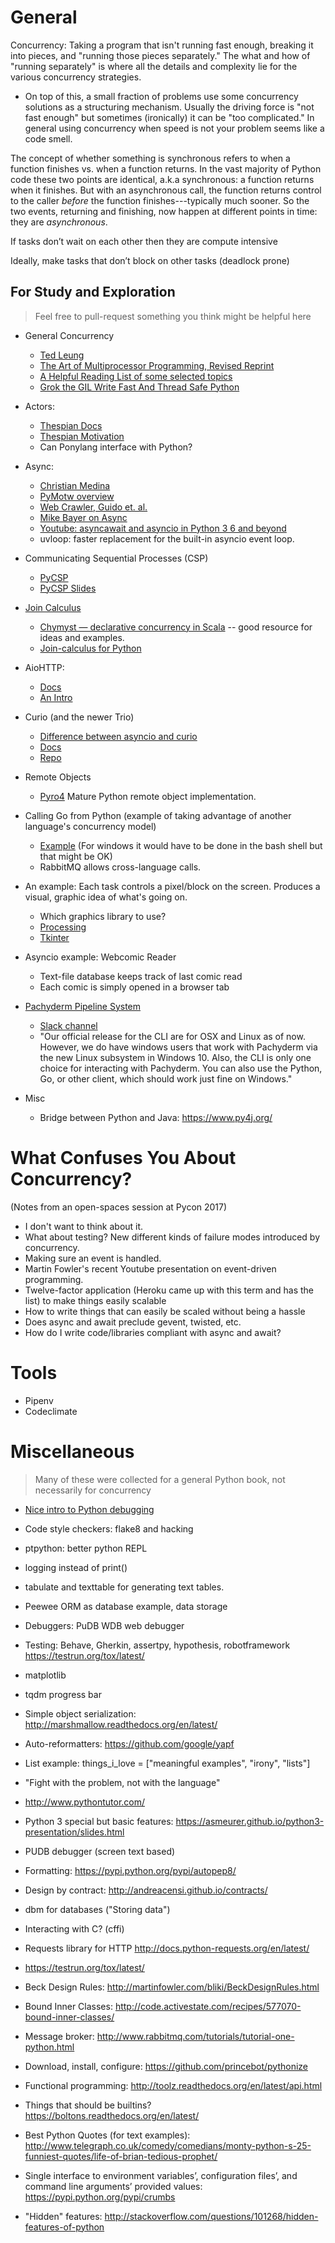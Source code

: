 General
=======

Concurrency: Taking a program that isn't running fast enough, breaking it into
pieces, and "running those pieces separately." The what and how of "running separately"
is where all the details and complexity lie for the various concurrency strategies.

- On top of this, a small fraction of problems use some concurrency solutions as a structuring mechanism. 
  Usually the driving force is "not fast enough" but sometimes (ironically) it can be
  "too complicated." In general using concurrency when speed is not your problem
  seems like a code smell.

The concept of whether something is synchronous refers to when a function
finishes vs. when a function returns. In the vast majority of Python code these
two points are identical, a.k.a synchronous: a function returns when it
finishes. But with an asynchronous call, the function returns control to the
caller *before* the function finishes---typically much sooner. So the two
events, returning and finishing, now happen at different points in time: they
are *asynchronous*.

If tasks don’t wait on each other then they are compute intensive

Ideally, make tasks that don’t block on other tasks (deadlock prone)


## For Study and Exploration
> Feel free to pull-request something you think might be helpful here

- General Concurrency
  - [Ted Leung](http://www.slideshare.net/twleung/a-survey-of-concurrency-constructs)
  - [The Art of Multiprocessor Programming, Revised Reprint](http://amzn.to/2j1oneL)
  - [A Helpful Reading List of some selected topics](https://github.com/python-trio/trio/wiki/Reading-list)
  - [Grok the GIL Write Fast And Thread Safe Python ](https://www.youtube.com/watch?v=7SSYhuk5hmc&t=861s)

- Actors:
  - [Thespian Docs](http://godaddy.github.io/Thespian/doc/)
  - [Thespian Motivation](https://engineering.godaddy.com/why-godaddy-built-an-actor-system-library/)
  - Can Ponylang interface with Python?

- Async:
  - [Christian Medina](https://hackernoon.com/threaded-asynchronous-magic-and-how-to-wield-it-bba9ed602c32#.l8tws7nkv)
  - [PyMotw overview](https://pymotw.com/3/asyncio/index.html)
  - [Web Crawler, Guido et. al.](http://aosabook.org/en/500L/a-web-crawler-with-asyncio-coroutines.html)
  - [Mike Bayer on Async](http://techspot.zzzeek.org/2015/02/15/asynchronous-python-and-databases/)
  - [Youtube: asyncawait and asyncio in Python 3 6 and beyond](https://www.youtube.com/watch?v=2ZFFv-wZ8_g)
  - uvloop: faster replacement for the built-in asyncio event loop.

- Communicating Sequential Processes (CSP)
  - [PyCSP](https://github.com/runefriborg/pycsp/wiki)
  - [PyCSP Slides](http://arild.github.io/csp-presentation/#1)

- [Join Calculus](https://en.wikipedia.org/wiki/Join-calculus)
  - [Chymyst — declarative concurrency in Scala](https://github.com/Chymyst/chymyst-core/) -- good resource for
    ideas and examples.
  - [Join-calculus for Python](https://github.com/maandree/join-python)

- AioHTTP:
  - [Docs](http://aiohttp.readthedocs.io/en/stable/)
  - [An Intro](http://stackabuse.com/python-async-await-tutorial/)

- Curio (and the newer Trio)
  - [Difference between asyncio and curio](https://vorpus.org/blog/some-thoughts-on-asynchronous-api-design-in-a-post-asyncawait-world/)
  - [Docs](http://curio.readthedocs.io/en/latest/)
  - [Repo](https://github.com/dabeaz/curio)
  
- Remote Objects
  - [Pyro4](https://pythonhosted.org/Pyro4/) Mature Python remote object implementation.

- Calling Go from Python (example of taking advantage of another language's concurrency model)
  - [Example](https://github.com/jbuberel/buildmodeshared/tree/master/gofrompython)
    (For windows it would have to be done in the bash shell but that might be OK)
  - RabbitMQ allows cross-language calls.

- An example: Each task controls a pixel/block on the screen. Produces a visual,
  graphic idea of what's going on.
  - Which graphics library to use?
  - [Processing](http://py.processing.org/)
  - [Tkinter](http://stackoverflow.com/questions/4842156/manipulating-individual-pixel-colors-in-the-tkinter-canvas-widget)

- Asyncio example: Webcomic Reader
  - Text-file database keeps track of last comic read
  - Each comic is simply opened in a browser tab

- [Pachyderm Pipeline System](http://docs.pachyderm.io/en/latest/reference/pachyderm_pipeline_system.html)
  - [Slack channel]( http://slack.pachyderm.io/)
  - "Our official release for the CLI are for OSX and Linux as of now.  However, we do have windows users that work with Pachyderm via the new Linux subsystem in Windows 10.  Also, the CLI is only one choice for interacting with Pachyderm.  You can also use the Python, Go, or other client, which should work just fine on Windows."

- Misc
  - Bridge between Python and Java: https://www.py4j.org/

What Confuses You About Concurrency?
====================================
(Notes from an open-spaces session at Pycon 2017)

- I don't want to think about it.
- What about testing? New different kinds of failure modes introduced by concurrency.
- Making sure an event is handled.
- Martin Fowler's recent Youtube presentation on event-driven programming.
- Twelve-factor application (Heroku came up with this term and has the list) to make things easily scalable
- How to write things that can easily be scaled without being a hassle
- Does async and await preclude gevent, twisted, etc.
- How do I write code/libraries compliant with async and await?

Tools
=====

- Pipenv
- Codeclimate


Miscellaneous
=============

> Many of these were collected for a general Python book, not necessarily for concurrency

- [Nice intro to Python debugging](https://blog.sentry.io/2017/06/22/debugging-python-errors)

- Code style checkers: flake8 and hacking

- ptpython: better python REPL

- logging instead of print()

- tabulate and texttable for generating text tables.

- Peewee ORM as database example, data storage

- Debuggers:
    PuDB
    WDB web debugger

- Testing:
    Behave, Gherkin, assertpy, hypothesis, robotframework
    https://testrun.org/tox/latest/

- matplotlib

- tqdm progress bar

- Simple object serialization: http://marshmallow.readthedocs.org/en/latest/

- Auto-reformatters:
    https://github.com/google/yapf

- List example:
  things_i_love = ["meaningful examples", "irony", "lists"]

- "Fight with the problem, not with the language"

- http://www.pythontutor.com/

- Python 3 special but basic features:
https://asmeurer.github.io/python3-presentation/slides.html

- PUDB debugger (screen text based)

- Formatting: https://pypi.python.org/pypi/autopep8/

- Design by contract: http://andreacensi.github.io/contracts/

- dbm for databases ("Storing data")

- Interacting with C? (cffi)

- Requests library for HTTP http://docs.python-requests.org/en/latest/

- https://testrun.org/tox/latest/

- Beck Design Rules: http://martinfowler.com/bliki/BeckDesignRules.html

- Bound Inner Classes: http://code.activestate.com/recipes/577070-bound-inner-classes/

- Message broker:
    http://www.rabbitmq.com/tutorials/tutorial-one-python.html

- Download, install, configure:
    https://github.com/princebot/pythonize

- Functional programming:
    http://toolz.readthedocs.org/en/latest/api.html

- Things that should be builtins?
    https://boltons.readthedocs.org/en/latest/

- Best Python Quotes (for text examples):
    http://www.telegraph.co.uk/comedy/comedians/monty-python-s-25-funniest-quotes/life-of-brian-tedious-prophet/

- Single interface to environment variables’, configuration files’, and command line arguments’ provided values:
    https://pypi.python.org/pypi/crumbs

- "Hidden" features:
    http://stackoverflow.com/questions/101268/hidden-features-of-python
